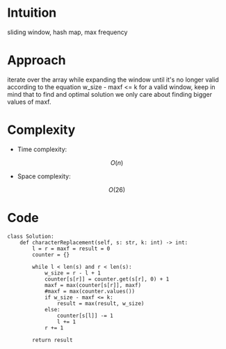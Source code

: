 # Intuition
<!-- Describe your first thoughts on how to solve this problem. -->
sliding window, hash map, max frequency

# Approach
<!-- Describe your approach to solving the problem. -->
iterate over the array while expanding the window until it's no longer valid according to the equation w_size - maxf <= k for a valid window, keep in mind that to find and optimal solution we only care about finding bigger values of maxf.

# Complexity
- Time complexity:
<!-- Add your time complexity here, e.g. $$O(n)$$ -->
$$O(n)$$

- Space complexity:
<!-- Add your space complexity here, e.g. $$O(n)$$ -->
$$O(26)$$

# Code
```
class Solution:
    def characterReplacement(self, s: str, k: int) -> int:
        l = r = maxf = result = 0
        counter = {}

        while l < len(s) and r < len(s):
            w_size = r - l + 1
            counter[s[r]] = counter.get(s[r], 0) + 1
            maxf = max(counter[s[r]], maxf)
            #maxf = max(counter.values())
            if w_size - maxf <= k:
                result = max(result, w_size)
            else:
                counter[s[l]] -= 1
                l += 1
            r += 1

        return result  
        
```